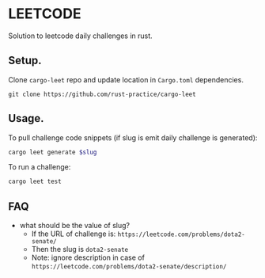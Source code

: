 # LEETCODE

Solution to leetcode daily challenges in rust.

## Setup.

Clone `cargo-leet` repo and update location in `Cargo.toml` dependencies.

```
git clone https://github.com/rust-practice/cargo-leet
```

## Usage.

To pull challenge code snippets (if slug is emit daily challenge is generated):

```bash
cargo leet generate $slug
```

To run a challenge:

```bash
cargo leet test
```

## FAQ

- what should be the value of slug?
  - If the URL of challenge is: `https://leetcode.com/problems/dota2-senate/`
  - Then the slug is `dota2-senate`
  - Note: ignore description in case of `https://leetcode.com/problems/dota2-senate/description/`
